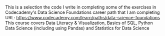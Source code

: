 This is a selection the code I write in completing some of the exercises in Codecademy's Data Science Foundations career path that I am completing 
URL: https://www.codecademy.com/learn/paths/data-science-foundations
This course covers Data Literacy & Visualization, Basics of SQL, Python Data Science (including using Pandas) and Statistics for Data Science

